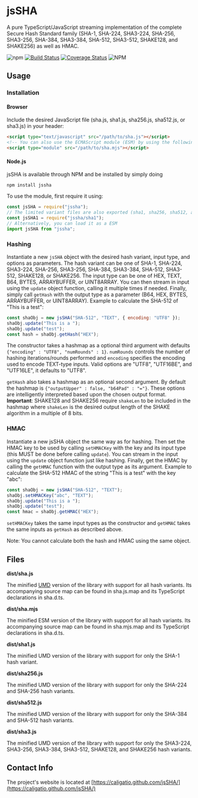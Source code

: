 # jsSHA

A pure TypeScript/JavaScript streaming implementation of the complete Secure Hash Standard family (SHA-1, SHA-224,
SHA3-224, SHA-256, SHA3-256, SHA-384, SHA3-384, SHA-512, SHA3-512, SHAKE128, and SHAKE256) as well as HMAC.

![npm](https://img.shields.io/npm/v/jssha)
[![Build Status](https://travis-ci.org/Caligatio/jsSHA.svg?branch=master)](https://travis-ci.org/Caligatio/jsSHA)
[![Coverage Status](https://coveralls.io/repos/github/Caligatio/jsSHA/badge.svg?branch=master)](https://coveralls.io/github/Caligatio/jsSHA?branch=master)
![NPM](https://img.shields.io/npm/l/jssha)

## Usage

### Installation

#### Browser

Include the desired JavaScript file (sha.js, sha1.js, sha256.js, sha512.js, or sha3.js) in your header:

```html
<script type="text/javascript" src="/path/to/sha.js"></script>
<!-- You can also use the ECMAScript module (ESM) by using the following -->
<script type="module" src="/path/to/sha.mjs"></script>
```

#### Node.js

jsSHA is available through NPM and be installed by simply doing

```console
npm install jssha
```

To use the module, first require it using:

```javascript
const jsSHA = require("jssha");
// The limited variant files are also exported (sha1, sha256, sha512, and sha3)
const jsSHA1 = require("jssha/sha1");
// Alternatively, you can load it as a ESM
import jsSHA from "jssha";
```

### Hashing

Instantiate a new `jsSHA` object with the desired hash variant, input type, and options as parameters. The hash variant
can be one of SHA-1, SHA-224, SHA3-224, SHA-256, SHA3-256, SHA-384, SHA3-384, SHA-512, SHA3-512, SHAKE128, or SHAKE256.
The input type can be one of HEX, TEXT, B64, BYTES, ARRAYBUFFER, or UINT8ARRAY. You can then stream in input using the
`update` object function, calling it multiple times if needed. Finally, simply call `getHash` with the output type as a
parameter (B64, HEX, BYTES, ARRAYBUFFER, or UINT8ARRAY). Example to calculate the SHA-512 of "This is a test":

```javascript
const shaObj = new jsSHA("SHA-512", "TEXT", { encoding: "UTF8" });
shaObj.update("This is a ");
shaObj.update("test");
const hash = shaObj.getHash("HEX");
```

The constructor takes a hashmap as a optional third argument with defaults `{"encoding" : "UTF8", "numRounds" : 1}`.
`numRounds` controls the number of hashing iterations/rounds performed and `encoding` specifies the encoding used to
encode TEXT-type inputs. Valid options are "UTF8", "UTF16BE", and "UTF16LE", it defaults to "UTF8".

`getHash` also takes a hashmap as an optional second argument. By default the hashmap is
`{"outputUpper" : false, "b64Pad" : "="}`. These options are intelligently interpreted based upon the chosen output
format. **Important**: SHAKE128 and SHAKE256 require `shakeLen` to be included in the hashmap where `shakeLen` is the
desired output length of the SHAKE algorithm in a multiple of 8 bits.

### HMAC

Instantiate a new jsSHA object the same way as for hashing. Then set the HMAC key to be used by calling `setHMACKey`
with the key and its input type (this MUST be done before calling `update`). You can stream in the input using the
`update` object function just like hashing. Finally, get the HMAC by calling the `getHMAC` function with the output type
as its argument. Example to calculate the SHA-512 HMAC of the string "This is a test" with the key "abc":

```javascript
const shaObj = new jsSHA("SHA-512", "TEXT");
shaObj.setHMACKey("abc", "TEXT");
shaObj.update("This is a ");
shaObj.update("test");
const hmac = shaObj.getHMAC("HEX");
```

`setHMACKey` takes the same input types as the constructor and `getHMAC` takes the same inputs as `getHash` as described
above.

Note: You cannot calculate both the hash and HMAC using the same object.

## Files

**dist/sha.js**

The minified [UMD](https://github.com/umdjs/umd) version of the library with support for all hash variants. Its
accompanying source map can be found in sha.js.map and its TypeScript declarations in sha.d.ts.

**dist/sha.mjs**

The minified ESM version of the library with support for all hash variants. Its accompanying source map can be found in
sha.mjs.map and its TypeScript declarations in sha.d.ts.

**dist/sha1.js**

The minified UMD version of the library with support for only the SHA-1 hash variant.

**dist/sha256.js**

The minified UMD version of the library with support for only the SHA-224 and SHA-256 hash variants.

**dist/sha512.js**

The minified UMD version of the library with support for only the SHA-384 and SHA-512 hash variants.

**dist/sha3.js**

The minified UMD version of the library with support for only the SHA3-224, SHA3-256, SHA3-384, SHA3-512, SHAKE128, and
SHAKE256 hash variants.

## Contact Info

The project's website is located at [https://caligatio.github.com/jsSHA/](https://caligatio.github.com/jsSHA/)
